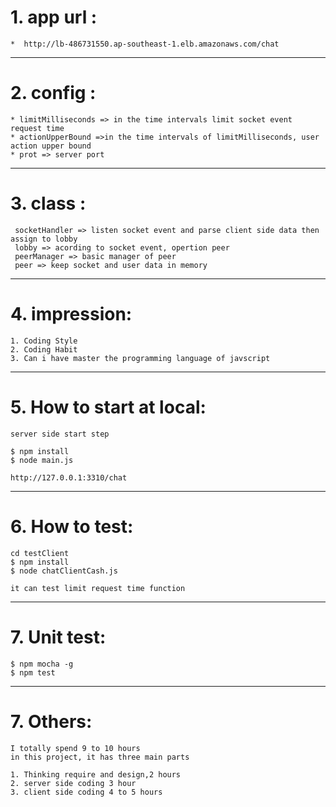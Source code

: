 
# 1. app url :
    *  http://lb-486731550.ap-southeast-1.elb.amazonaws.com/chat


---

# 2. config : 
    * limitMilliseconds => in the time intervals limit socket event request time
    * actionUpperBound =>in the time intervals of limitMilliseconds, user action upper bound
    * prot => server port


---

# 3. class :
     socketHandler => listen socket event and parse client side data then assign to lobby
     lobby => acording to socket event, opertion peer
     peerManager => basic manager of peer
     peer => keep socket and user data in memory


---

# 4. impression:
    1. Coding Style 
    2. Coding Habit
    3. Can i have master the programming language of javscript

---

# 5. How to start at local:

    server side start step

    $ npm install
    $ node main.js

    http://127.0.0.1:3310/chat


---
# 6. How to test:


    cd testClient
    $ npm install
    $ node chatClientCash.js

    it can test limit request time function



---
# 7. Unit test:

    $ npm mocha -g
    $ npm test

---

# 7. Others:
    I totally spend 9 to 10 hours
    in this project, it has three main parts
   
    1. Thinking require and design,2 hours
    2. server side coding 3 hour
    3. client side coding 4 to 5 hours
